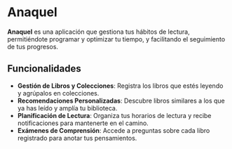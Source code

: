 [//]: # (![Anaquel]&#40;anaquel_banner.png&#41;)

# Anaquel

**Anaquel** es una aplicación que gestiona tus hábitos de lectura, permitiéndote programar y optimizar tu tiempo, y
facilitando el seguimiento de tus progresos.

## Funcionalidades

- **Gestión de Libros y Colecciones**: Registra los libros que estés leyendo y agrúpalos en colecciones.
- **Recomendaciones Personalizadas**: Descubre libros similares a los que ya has leído y amplía tu biblioteca.
- **Planificación de Lectura**: Organiza tus horarios de lectura y recibe notificaciones para mantenerte en el camino.
- **Exámenes de Comprensión**: Accede a preguntas sobre cada libro registrado para anotar tus pensamientos.
